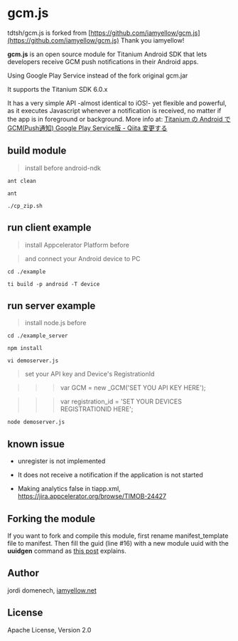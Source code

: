# gcm.js

tdtsh/gcm.js is forked from [https://github.com/iamyellow/gcm.js](https://github.com/iamyellow/gcm.js)
Thank you iamyellow!

**gcm.js** is an open source module for Titanium Android SDK that lets developers receive GCM push notifications in their Android apps.

Using Google Play Service instead of the fork original gcm.jar

It supports the Titanium SDK 6.0.x

It has a very simple API -almost identical to iOS!- yet flexible and powerful, as it executes Javascript whenever a notification is received, no matter if the app is in foreground or background. More info at:
[Titanium の Android で GCM(Push通知) Google Play Service版 - Qiita 変更する](http://qiita.com/hntn/items/a83072e441ccf4fc715c)


## build module

> install before android-ndk

```
ant clean

ant

./cp_zip.sh
```


## run client example

> install Appcelerator Platform before

> and connect your Android device to PC

```
cd ./example

ti build -p android -T device
```


## run server example

> install node.js before

```
cd ./example_server

npm install

vi demoserver.js
```

> set your API key and Device's RegistrationId

>>>	var GCM = new _GCM('SET YOU API KEY HERE');

>>>	var registration_id = 'SET YOUR DEVICES REGISTRATIONID HERE';


```
node demoserver.js
```



## known issue

- unregister is not implemented

- It does not receive a notification if the application is not started

- Making analytics false in tiapp.xml, https://jira.appcelerator.org/browse/TIMOB-24427


## Forking the module

If you want to fork and compile this module, first rename manifest_template file to manifest.
Then fill the guid (line #16) with a new module uuid with the **uuidgen** command as [this post](http://developer.appcelerator.com/blog/2011/09/module-verification.html) explains.

## Author

jordi domenech, [iamyellow.net](http://iamyellow.net)

## License

Apache License, Version 2.0
